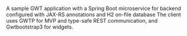 A sample GWT application with a Spring Boot microservice for backend configured with JAX-RS annotations and H2 on-file database The client uses GWTP for MVP and type-safe REST communication, and Gwtbootstrap3 for widgets.
